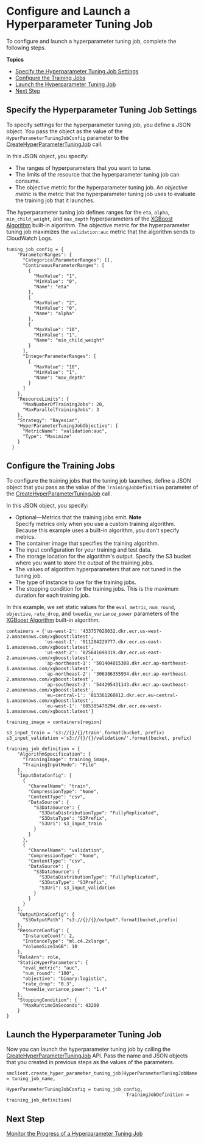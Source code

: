 # Configure and Launch a Hyperparameter Tuning Job<a name="automatic-model-tuning-ex-tuning-job"></a>

To configure and launch a hyperparameter tuning job, complete the following steps\.

**Topics**
+ [Specify the Hyperparameter Tuning Job Settings](#automatic-model-tuning-ex-low-tuning-config)
+ [Configure the Training Jobs](#automatic-model-tuning-ex-low-training-def)
+ [Launch the Hyperparameter Tuning Job](#automatic-model-tuning-ex-low-launch)
+ [Next Step](#automatic-model-tuning-ex-next-monitor)

## Specify the Hyperparameter Tuning Job Settings<a name="automatic-model-tuning-ex-low-tuning-config"></a>

To specify settings for the hyperparameter tuning job, you define a JSON object\. You pass the object as the value of the `HyperParameterTuningJobConfig` parameter to the [CreateHyperParameterTuningJob](API_CreateHyperParameterTuningJob.md) call\.

In this JSON object, you specify:
+ The ranges of hyperparameters that you want to tune\.
+ The limits of the resource that the hyperparameter tuning job can consume\.
+ The objective metric for the hyperparameter tuning job\. An *objective metric* is the metric that the hyperparameter tuning job uses to evaluate the training job that it launches\.

The hyperparameter tuning job defines ranges for the `eta`, `alpha`, `min_child_weight`, and `max_depth` hyperparameters of the [XGBoost Algorithm](xgboost.md) built\-in algorithm\. The objective metric for the hyperparameter tuning job maximizes the `validation:auc` metric that the algorithm sends to CloudWatch Logs\.

```
tuning_job_config = {
    "ParameterRanges": {
      "CategoricalParameterRanges": [],
      "ContinuousParameterRanges": [
        {
          "MaxValue": "1",
          "MinValue": "0",
          "Name": "eta"
        },
        {
          "MaxValue": "2",
          "MinValue": "0",
          "Name": "alpha"
        },
        {
          "MaxValue": "10",
          "MinValue": "1",
          "Name": "min_child_weight"
        }
      ],
      "IntegerParameterRanges": [
        {
          "MaxValue": "10",
          "MinValue": "1",
          "Name": "max_depth"
        }
      ]
    },
    "ResourceLimits": {
      "MaxNumberOfTrainingJobs": 20,
      "MaxParallelTrainingJobs": 3
    },
    "Strategy": "Bayesian",
    "HyperParameterTuningJobObjective": {
      "MetricName": "validation:auc",
      "Type": "Maximize"
    }
  }
```

## Configure the Training Jobs<a name="automatic-model-tuning-ex-low-training-def"></a>

To configure the training jobs that the tuning job launches, define a JSON object that you pass as the value of the `TrainingJobDefinition` parameter of the [CreateHyperParameterTuningJob](API_CreateHyperParameterTuningJob.md) call\.

In this JSON object, you specify:
+ Optional—Metrics that the training jobs emit\.
**Note**  
Specify metrics only when you use a custom training algorithm\. Because this example uses a built\-in algorithm, you don't specify metrics\.
+ The container image that specifies the training algorithm\.
+ The input configuration for your training and test data\.
+ The storage location for the algorithm's output\. Specify the S3 bucket where you want to store the output of the training jobs\.
+ The values of algorithm hyperparameters that are not tuned in the tuning job\.
+ The type of instance to use for the training jobs\.
+ The stopping condition for the training jobs\. This is the maximum duration for each training job\.

In this example, we set static values for the `eval_metric`, `num_round`, `objective`, `rate_drop`, and `tweedie_variance_power` parameters of the [XGBoost Algorithm](xgboost.md) built\-in algorithm\.

```
containers = {'us-west-2': '433757028032.dkr.ecr.us-west-2.amazonaws.com/xgboost:latest',
              'us-east-1': '811284229777.dkr.ecr.us-east-1.amazonaws.com/xgboost:latest',
              'us-east-2': '825641698319.dkr.ecr.us-east-2.amazonaws.com/xgboost:latest',
              'ap-northeast-1': '501404015308.dkr.ecr.ap-northeast-1.amazonaws.com/xgboost:latest',
              'ap-northeast-2': '306986355934.dkr.ecr.ap-northeast-2.amazonaws.com/xgboost:latest',
              'ap-southeast-2': '544295431143.dkr.ecr.ap-southeast-2.amazonaws.com/xgboost:latest',
              'eu-central-1': '813361260812.dkr.ecr.eu-central-1.amazonaws.com/xgboost:latest',
              'eu-west-1': '685385470294.dkr.ecr.eu-west-1.amazonaws.com/xgboost:latest'}
           
training_image = containers[region]

s3_input_train = 's3://{}/{}/train'.format(bucket, prefix)
s3_input_validation ='s3://{}/{}/validation/'.format(bucket, prefix)
     
training_job_definition = {
    "AlgorithmSpecification": {
      "TrainingImage": training_image,
      "TrainingInputMode": "File"
    },
    "InputDataConfig": [
      {
        "ChannelName": "train",
        "CompressionType": "None",
        "ContentType": "csv",
        "DataSource": {
          "S3DataSource": {
            "S3DataDistributionType": "FullyReplicated",
            "S3DataType": "S3Prefix",
            "S3Uri": s3_input_train
          }
        }
      },
      {
        "ChannelName": "validation",
        "CompressionType": "None",
        "ContentType": "csv",
        "DataSource": {
          "S3DataSource": {
            "S3DataDistributionType": "FullyReplicated",
            "S3DataType": "S3Prefix",
            "S3Uri": s3_input_validation
          }
        }
      }
    ],
    "OutputDataConfig": {
      "S3OutputPath": "s3://{}/{}/output".format(bucket,prefix)
    },
    "ResourceConfig": {
      "InstanceCount": 2,
      "InstanceType": "ml.c4.2xlarge",
      "VolumeSizeInGB": 10
    },
    "RoleArn": role,
    "StaticHyperParameters": {
      "eval_metric": "auc",
      "num_round": "100",
      "objective": "binary:logistic",
      "rate_drop": "0.3",
      "tweedie_variance_power": "1.4"
    },
    "StoppingCondition": {
      "MaxRuntimeInSeconds": 43200
    }
}
```

## Launch the Hyperparameter Tuning Job<a name="automatic-model-tuning-ex-low-launch"></a>

Now you can launch the hyperparameter tuning job by calling the [CreateHyperParameterTuningJob](API_CreateHyperParameterTuningJob.md) API\. Pass the name and JSON objects that you created in previous steps as the values of the parameters\.

```
smclient.create_hyper_parameter_tuning_job(HyperParameterTuningJobName = tuning_job_name,
                                            HyperParameterTuningJobConfig = tuning_job_config,
                                            TrainingJobDefinition = training_job_definition)
```

## Next Step<a name="automatic-model-tuning-ex-next-monitor"></a>

[Monitor the Progress of a Hyperparameter Tuning Job](automatic-model-tuning-monitor.md)